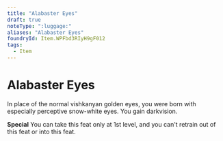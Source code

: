 ```yaml
---
title: "Alabaster Eyes"
draft: true
noteType: ":luggage:"
aliases: "Alabaster Eyes"
foundryId: Item.WPFbd3RIyH9gF012
tags:
  - Item
---
```


# Alabaster Eyes

In place of the normal vishkanyan golden eyes, you were born with especially perceptive snow-white eyes. You gain darkvision.

**Special** You can take this feat only at 1st level, and you can't retrain out of this feat or into this feat.
